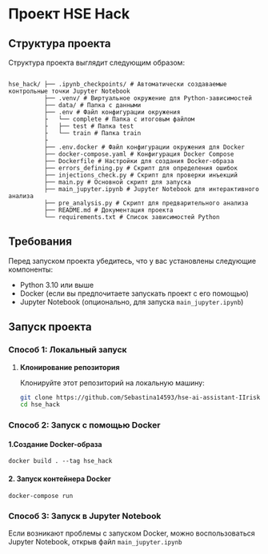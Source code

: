 # Проект HSE Hack

## Структура проекта

Структура проекта выглядит следующим образом:

```

hse_hack/ ├── .ipynb_checkpoints/ # Автоматически создаваемые контрольные точки Jupyter Notebook
          ├── .venv/ # Виртуальное окружение для Python-зависимостей
          ├── data/ # Папка с данными
          ├── .env # Файл конфигурации окружения
          ├   └── complete # Папка с итоговым файлом
          ├   ├── test # Папка test
          ├   └── train # Папка train
          ├
          ├── .env.docker # Файл конфигурации окружения для Docker
          ├── docker-compose.yaml # Конфигурация Docker Compose
          ├── Dockerfile # Настройки для создания Docker-образа
          ├── errors_defining.py # Скрипт для определения ошибок
          ├── injections_check.py # Скрипт для проверки инъекций
          ├── main.py # Основной скрипт для запуска
          ├── main_jupyter.ipynb # Jupyter Notebook для интерактивного анализа
          ├── pre_analysis.py # Скрипт для предварительного анализа
          ├── README.md # Документация проекта
          └── requirements.txt # Список зависимостей Python
```


## Требования

Перед запуском проекта убедитесь, что у вас установлены следующие компоненты:
- Python 3.10 или выше
- Docker (если вы предпочитаете запускать проект с его помощью)
- Jupyter Notebook (опционально, для запуска `main_jupyter.ipynb`)

## Запуск проекта

### Способ 1: Локальный запуск

1. **Клонирование репозитория**

   Клонируйте этот репозиторий на локальную машину:
   ```bash
   git clone https://github.com/Sebastina14593/hse-ai-assistant-IIriski.git
   cd hse_hack

### Способ 2: Запуск с помощью Docker
#### 1.Создание Docker-образа
```commandline
docker build . --tag hse_hack
```
#### 2. Запуск контейнера Docker
```commandline
docker-compose run
```
### Способ 3: Запуск в Jupyter Notebook
Если возникают проблемы с запуском Docker, можно воспользоваться Jupyter Notebook, открыв файл `main_jupyter.ipynb`
